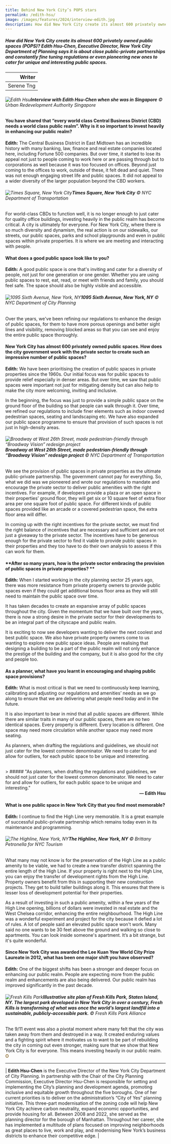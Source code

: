 ```yaml
---
title: Behind New York City’s POPS stars
permalink: /edith-hsu/
image: /images/features/2024/interview-edith.jpg
description: How did New York City create its almost 600 privately owned public spaces (POPS)? Edith Hsu-Chen, Executive Director, New York City Department of Planning says it is about close public-private partnerships and constantly fine tuning regulations or even pioneering new ones to cater for unique and interesting public spaces. 
---
```


##### How did New York City create its almost 600 privately owned public spaces (POPS)? Edith Hsu-Chen, Executive Director, New York City Department of Planning says it is about close public-private partnerships and constantly fine tuning regulations or even pioneering new ones to cater for unique and interesting public spaces.

| Writer |
| ---: |
| Serene Tng |

###### ![Edith Hsu](/images/features/2024/interview-edith.jpg/)**Interview with Edith Hsu-Chen when she was in Singapore** © Urban Redevelopment Authority Singapore

#### **You have shared that “every world class Central Business District (CBD) needs a world class public realm”. Why is it so important to invest heavily in enhancing our public realm?**

**Edith:**  The Central Business District in East Midtown has an incredible history with many banking, law, finance and real estate companies located here, including Fortune 500 companies. But over time, it started to lose its appeal not just to people coming to work here or are passing through but to corporations as well because it was too focused on offices. Beyond just coming to the offices to work, outside of these, it felt dead and quiet. There was not enough engaging street life and public spaces. It did not appeal to a wider diversity of the larger population beyond the CBD workers. 

###### ![Times Square, New York City](/images/features/2024/times-square-nyc.jpg/)**Times Square, New York City** © NYC Department of Transportation

For world-class CBDs to function well, it is no longer enough to just cater for quality office buildings, investing heavily in the public realm has become critical. A city is ultimately for everyone. For New York City, where there is so much diversity and dynamism, the real action is on our sidewalks, our streets, our public spaces, parks and school playgrounds and even in public spaces within private properties. It is where we are meeting and interacting with people. 

#### **What does a good public space look like to you?**

**Edith:** A good public space is one that's inviting and cater for a diversity of people, not just for one generation or one gender. Whether you are using public spaces to rest, eat, read, or meet with friends and family, you should feel safe. The space should also be highly visible and accessible. 

###### ![1095 Sixth Avenue, New York, NY](/images/features/2024/sixth-avenue.jpg/)**1095 Sixth Avenue, New York, NY** ©  NYC Department of City Planning

Over the years, we've been refining our regulations to enhance the design of public spaces, for them to have more porous openings and better sight lines and visibility, removing blocked areas so that you can see and enjoy the entire public space thoroughly.

#### **New York City has almost 600 privately owned public spaces. How does the city government work with the private sector to create such an impressive number of public spaces?**

**Edith:**  We have been prioritising the creation of public spaces in private properties since the 1960s. Our initial focus was for public spaces to provide relief especially in denser areas. But over time, we saw that public spaces were important not just for mitigating density but can also help to make the city more welcoming, inviting and inclusive.   

In the beginning, the focus was just to provide a simple public space on the ground floor of the building so that people can walk through it. Over time, we refined our regulations to include finer elements such as indoor covered pedestrian spaces, seating and landscaping etc. We have also expanded our public space programme to ensure that provision of such spaces is not just in high-density areas.

###### ![Broadway at West 26th Street, made pedestrian-friendly through “Broadway Vision” redesign project](/images/features/2021/blended-city.jpg/)**Broadway at West 26th Street, made pedestrian-friendly through “Broadway Vision” redesign project** © NYC Department of Transportation

We see the provision of public spaces in private properties as the ultimate public-private partnership. The government cannot pay for everything. So, what we did was we pioneered and wrote our regulations to mandate and encourage the private sector to deliver public amenities with the right incentives. For example, if developers provide a plaza or an open space in their properties’ ground floor, they will get six or 10 square feet of extra floor area per one square foot of public space. For different kinds of public spaces provided like an arcade or a covered pedestrian space, the extra floor area will differ.  

In coming up with the right incentives for the private sector, we must find the right balance of incentives that are necessary and sufficient and are not just a giveaway to the private sector. The incentives have to be generous enough for the private sector to find it viable to provide public spaces in their properties and they too have to do their own analysis to assess if this can work for them.

#### **After so many years, how is the private sector embracing the provision of public spaces in private properties? **

**Edith:** When I started working in the city planning sector 25 years ago, there was more resistance from private property owners to provide public spaces even if they could get additional bonus floor area as they will still need to maintain the public space over time.  

It has taken decades to create an expansive array of public spaces throughout the city. Given the momentum that we have built over the years, there is now a strong desire in the private sector for their developments to be an integral part of the cityscape and public realm.  

It is exciting to now see developers wanting to deliver the next coolest and best public space. We also have private property owners come to us wanting to explore new public space ideas. People are realising that designing a building to be a part of the public realm will not only enhance the prestige of the building and the company, but it is also good for the city and people too. 

#### **As a planner, what have you learnt in encouraging and shaping public space provisions?**

**Edith:** What is most critical is that we need to continuously keep learning, calibrating and adjusting our regulations and amenities’ needs as we go along to ensure that we are delivering what people need today and in the future.  

It is also important to bear in mind that all public spaces are different. While there are similar traits in many of our public spaces, there are no two identical spaces. Every property is different. Every location is different. One space may need more circulation while another space may need more seating.  

As planners, when drafting the regulations and guidelines, we should not just cater for the lowest common denominator. We need to cater for and allow for outliers, for each public space to be unique and interesting. 

<br>
> ##### "As planners, when drafting the regulations and guidelines, we should not just cater for the lowest common denominator. We need to cater for and allow for outliers, for each public space to be unique and interesting."
<div align="right"><b>— Edith Hsu</b></div>

#### **What is one public space in New York City that you find most memorable?**

**Edith:**  I continue to find the High Line very memorable. It is a great example of successful public-private partnership which remains today even in its maintenance and programming.

###### ![The Highline, New York, NY](/images/features/2021/highline9.jpg/)**The Highline, New York, NY** © Brittany Petronella for NYC Tourism

What many may not know is for the preservation of the High Line as a public amenity to be viable, we had to create a new transfer district spanning the entire length of the High Line. If your property is right next to the High Line, you can enjoy the transfer of development rights from the High Line. Property owners benefit from this in supporting their new construction projects. They get to build taller buildings along it. This ensures that there is lesser loss of development potential for their properties.  

As a result of investing in such a public amenity, within a few years of the High Line opening, billions of dollars were invested in real estate and the West Chelsea corridor, enhancing the entire neighbourhood. The High Line was a wonderful experiment and project for the city because it defied a lot of rules. A lot of people said an elevated public space won't work. Many said no one wants to be 30 feet above the ground and walking so close to apartments. You can look inside someone's apartment. It’s a bit strange, but it's quite wonderful. 

#### **Since New York City was awarded the Lee Kuan Yew World City Prize Laureate in 2012, what has been one major shift you have observed?**

**Edith:** One of the biggest shifts has been a stronger and deeper focus on enhancing our public realm. People are expecting more from the public realm and enhancements are also being delivered. Our public realm has improved significantly in the past decade.

###### ![Fresh Kills Park](/images/features/2021/fresh-kills-park.jpg/)**Illustrative site plan of Fresh Kills Park, Staten Island, NY.  The largest park developed in New York City in over a century, Fresh Kills is transforming of what was once the world’s largest landfill into a sustainable, publicly-accessible park.** © Fresh Kills Park Alliance

The 9/11 event was also a pivotal moment where many felt that the city was taken away from them and destroyed in a way. It created enduring values and a fighting spirit where it motivates us to want to be part of rebuilding the city in coming out even stronger, making sure that we show that New York City is for everyone. This means investing heavily in our public realm. **<font color="#967942">O</font>** 

---

| **Edith Hsu-Chen** is the Executive Director of the New York City Department of City Planning. In partnership with the Chair of the City Planning Commission, Executive Director Hsu-Chen is responsible for setting and implementing the City’s planning and development agenda, promoting inclusive and equitable growth throughout the five boroughs. One of her current priorities is to deliver on the administration’s “City of Yes” planning initiative. This three-part modernisation of the zoning code will help New York City achieve carbon neutrality, expand economic opportunities, and provide housing for all. Between 2008 and 2022, she served as the planning director for the borough of Manhattan. Throughout her career, she has implemented a multitude of plans focused on improving neighborhoods as great places to live, work and play, and modernising New York’s business districts to enhance their competitive edge. |
